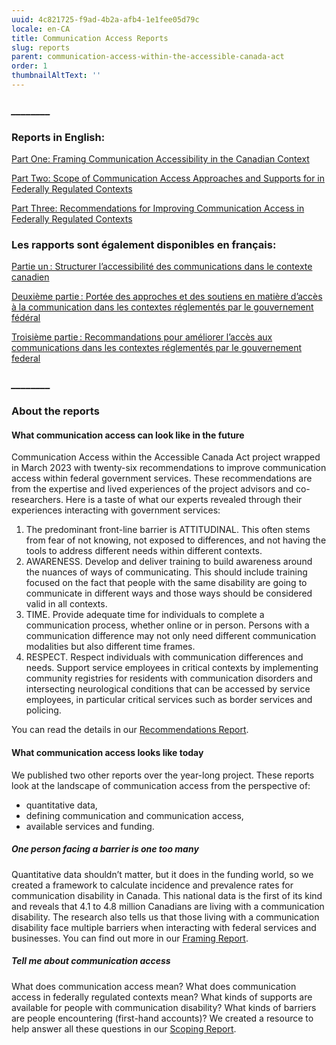 ```yaml
---
uuid: 4c821725-f9ad-4b2a-afb4-1e1fee05d79c
locale: en-CA
title: Communication Access Reports
slug: reports
parent: communication-access-within-the-accessible-canada-act
order: 1
thumbnailAltText: ''
---
```

### **_﻿\_\_\_\_\_\_\_\__**

### R﻿eports in English:

[Part One: Framing Communication Accessibility in the Canadian Context](/media/commacc-part-1_framing-report_en.docx)

[Part Two: Scope of Communication Access Approaches and Supports for in Federally Regulated Contexts](/media/commacc-part-2_scoping-report_en.docx)

[Part Three: Recommendations for Improving Communication Access in Federally Regulated Contexts](/media/commacc-part-3_recommendations_en.docx)

### Les rapports sont également disponibles en français:

[Partie un : Structurer l’accessibilité des communications dans le contexte canadien](/media/commacc-part-1_framing-report_fr.docx)

[Deuxième partie : Portée des approches et des soutiens en matière d’accès à la communication dans les contextes réglementés par le gouvernement fédéral](/media/commacc-part-2_scoping-report_fr.docx)

[Troisième partie : Recommandations pour améliorer l’accès aux communications dans les contextes réglementés par le gouvernement federal](/media/commacc-part-3_recommendations_fr.docx)

### **_﻿\_\_\_\_\_\_\_\__**

### About the reports

#### What communication access can look like in the future 

C﻿ommunication Access within the Accessible Canada Act project wrapped in March 2023 with twenty-six recommendations to improve communication access within federal government services. These recommendations are from the expertise and lived experiences of the project advisors and co-researchers. Here is a taste of what our experts revealed through their experiences interacting with government services: 

1. The predominant front-line barrier is ATTITUDINAL. This often stems from fear of not knowing, not exposed to differences, and not having the tools to address different needs within different contexts.  
2. AWARENESS. Develop and deliver training to build awareness around the nuances of ways of communicating. This should include training focused on the fact that people with the same disability are going to communicate in different ways and those ways should be considered valid in all contexts.  
3. TIME. Provide adequate time for individuals to complete a communication process, whether online or in person. Persons with a communication difference may not only need different communication modalities but also different time frames. 
4. RESPECT. Respect individuals with communication differences and needs. Support service employees in critical contexts by implementing community registries for residents with communication disorders and intersecting neurological conditions that can be accessed by service employees, in particular critical services such as border services and policing.  

You can read the details in our [Recommendations Report](https://idrc.ocadu.ca/media/commacc-part-1_framing-report_en.docx).  

#### What communication access looks like today 

We published two other reports over the year-long project. These reports look at the landscape of communication access from the perspective of:  

- quantitative data,  
- defining communication and communication access,  
- available services and funding.  

##### **O﻿ne person facing a barrier is one too many**

Quantitative data shouldn’t matter, but it does in the funding world, so we created a framework to calculate incidence and prevalence rates for communication disability in Canada. This national data is the first of its kind and reveals that 4.1 to 4.8 million Canadians are living with a communication disability. The research also tells us that those living with a communication disability face multiple barriers when interacting with federal services and businesses. You can find out more in our [Framing Report](https://idrc.ocadu.ca/media/commacc-part-1_framing-report_en.docx).   

##### **Tell me about communication access** 

What does communication access mean? What does communication access in federally regulated contexts mean? What kinds of supports are available for people with communication disability? What kinds of barriers are people encountering (first-hand accounts)? We created a resource to help answer all these questions in our [Scoping Report](https://idrc.ocadu.ca/media/commacc-part-3_recommendations_en.docx).
